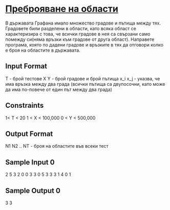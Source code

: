 # [Преброяване на области](hackerrank.com/contests/sda-2019-2020-exam-2e3nr4rr/challenges/challenge-2351)

В държавата Графана имало множество градове и пътища между тях. Градовете били разделени в области, като всяка област се характеризира с това, че всички градове в нея са свързани само помежду си(няма връзки към градове от друга област). Направете програма, която по дадени градове и връзките в тях да отговори колко е броя на областите в държавата.

## Input Format

Т - брой тестове X Y - брой градове и брой пътища x_i x_j - указва, че има връзка между два града (всички пътища са двупосочни, като може да има по-повече от един път между два града)

## Constraints

1< T < 20 1 < X < 100,000 0 < Y < 500,000

## Output Format

N1 N2 .. NT - броя на областите във всеки тест

## Sample Input 0

2
5 3
2 0
0 3
3 0
5 3
3 3
1 4
0 1

## Sample Output 0

3 3

